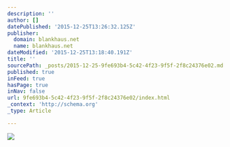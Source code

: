 ```yaml
---
description: ''
author: []
datePublished: '2015-12-25T13:26:32.125Z'
publisher:
  domain: blankhaus.net
  name: blankhaus.net
dateModified: '2015-12-25T13:18:40.191Z'
title: ''
sourcePath: _posts/2015-12-25-9fe693b4-5c42-4f23-9f5f-2f8c24376e02.md
published: true
inFeed: true
hasPage: true
inNav: false
url: 9fe693b4-5c42-4f23-9f5f-2f8c24376e02/index.html
_context: 'http://schema.org'
_type: Article

---
```

![](http://blankhaus.net/onewebstatic/63a906b97a-10923547_10153021185819723_817144048237818042_n.png)